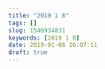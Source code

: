 ```yaml
---
title: "2019 1 8"
tags: []
slug: 1546934831
keywords: [2019 1 8]
date: 2019-01-08 16:07:11
draft: true
---
```

